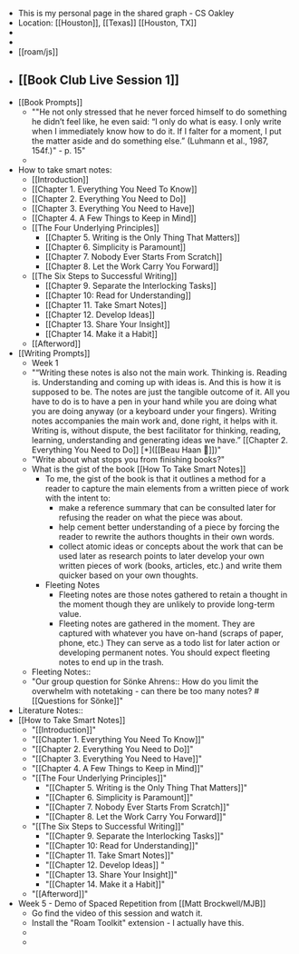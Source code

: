 - This is my personal page in the shared graph - CS Oakley
- Location: [[Houston]], [[Texas]] [[Houston, TX]]
- 
- 
- [[roam/js]]
- [[Book Club Live Session 1]]
    - 
- [[Book Prompts]]
    - ""He not only stressed that he never forced himself to do something he didn’t feel like, he even said: “I only do what is easy. I only write when I immediately know how to do it. If I falter for a moment, I put the matter aside and do something else.” (Luhmann et al., 1987, 154f.)" - p. 15"
    - 
- How to take smart notes: 
    - [[Introduction]]
    - [[Chapter 1. Everything You Need To Know]]
    - [[Chapter 2. Everything You Need to Do]]
    - [[Chapter 3. Everything You Need to Have]]
    - [[Chapter 4. A Few Things to Keep in Mind]]
    - [[The Four Underlying Principles]]
        - [[Chapter 5. Writing is the Only Thing That Matters]]
        - [[Chapter 6. Simplicity is Paramount]]
        - [[Chapter 7. Nobody Ever Starts From Scratch]]
        - [[Chapter 8. Let the Work Carry You Forward]]
    - [[The Six Steps to Successful Writing]]
        - [[Chapter 9. Separate the Interlocking Tasks]]
        - [[Chapter 10: Read for Understanding]]
        - [[Chapter 11. Take Smart Notes]]
        - [[Chapter 12. Develop Ideas]]  
        - [[Chapter 13. Share Your Insight]]
        - [[Chapter 14. Make it a Habit]]
    - [[Afterword]]
- [[Writing Prompts]]
    - Week 1
    - "“Writing these notes is also not the main work. Thinking is. Reading is. Understanding and coming up with ideas is. And this is how it is supposed to be. The notes are just the tangible outcome of it. All you have to do is to have a pen in your hand while you are doing what you are doing anyway (or a keyboard under your fingers). Writing notes accompanies the main work and, done right, it helps with it. Writing is, without dispute, the best facilitator for thinking, reading, learning, understanding and generating ideas we have.” [[Chapter 2. Everything You Need to Do]] [*]([[Beau Haan 📌]])"
    - "Write about what stops you from finishing books?"
    - What is the gist of the book [[How To Take Smart Notes]]
        - To me, the gist of the book is that it outlines a method for a reader to capture the main elements from a written piece of work with the intent to:
            - make a reference summary that can be consulted later for refusing the reader on what the piece was about. 
            - help cement better understanding of a piece by forcing the reader to rewrite the authors thoughts in their own words.
            - collect atomic ideas or concepts about the work that can be used later as research points to later develop your own written pieces of work (books, articles, etc.) and write them quicker based on your own thoughts. 
        - Fleeting Notes
            - Fleeting notes are those notes gathered to retain a thought in the moment though they are unlikely to provide long-term value.
            - Fleeting notes are gathered in the moment. They are captured with whatever you have on-hand (scraps of paper, phone, etc.) They can serve as a todo list for later action or developing permanent notes. You should expect fleeting notes to end up in the trash. 
    - Fleeting Notes:: 
    - "Our group question for Sönke Ahrens:: How do you limit the overwhelm with notetaking - can there be too many notes?
#[[Questions for Sönke]]"
- Literature Notes::
- [[How to Take Smart Notes]]
    - "[[Introduction]]"
    - "[[Chapter 1. Everything You Need To Know]]"
    - "[[Chapter 2. Everything You Need to Do]]"
    - "[[Chapter 3. Everything You Need to Have]]"
    - "[[Chapter 4. A Few Things to Keep in Mind]]"
    - "[[The Four Underlying Principles]]"
        - "[[Chapter 5. Writing is the Only Thing That Matters]]"
        - "[[Chapter 6. Simplicity is Paramount]]"
        - "[[Chapter 7. Nobody Ever Starts From Scratch]]"
        - "[[Chapter 8. Let the Work Carry You Forward]]"
    - "[[The Six Steps to Successful Writing]]"
        - "[[Chapter 9. Separate the Interlocking Tasks]]"
        - "[[Chapter 10: Read for Understanding]]"
        - "[[Chapter 11. Take Smart Notes]]"
        - "[[Chapter 12. Develop Ideas]]  "
        - "[[Chapter 13. Share Your Insight]]"
        - "[[Chapter 14. Make it a Habit]]"
    - "[[Afterword]]"
- Week 5 - Demo of Spaced Repetition from [[Matt Brockwell/MJB]]
    - Go find the video of this session and watch it.
    - Install the "Roam Toolkit" extension - I actually have this.
    - 
    - 
